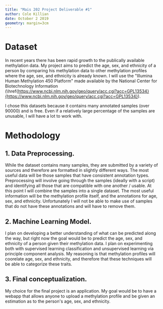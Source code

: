 ```yaml
---
title: "Mais 202 Project Deliverable #1"
author: Cole Killian
date: October 2 2019
geometry: margin=3cm
---
```



# Dataset 

In recent years there has been rapid growth to the publically available methylation data. My project aims to predict the age, sex, and ethnicity of a person by comparing his methylation data to other methylation profiles where the age, sex, and ethnicity is already known. I will use the "Illumina Human Methylation 450 Platform" made available by the National Center for Biotechnology Information (\href{https://www.ncbi.nlm.nih.gov/geo/query/acc.cgi?acc=GPL13534}{https://www.ncbi.nlm.nih.gov/geo/query/acc.cgi?acc=GPL13534}).

I chose this datasets because it contains many annotated samples (over 90000) and is free. Even if a relatively large percentage of the samples are unusable, I will have a lot to work with.

# Methodology
## 1. Data Preprocessing.

While the dataset contains many samples, they are submitted by a variety of sources and therefore are formatted in slightly different ways. The most useful data will be those samples that have consistent annotation types.  Preprocessing will involve going through the samples (ideally with a script) and identifying all those that are compatible with one another / usable. At this point I will combine the samples into a single dataset. The most useful information will be the methylation profile itself, and the annotations for age, sex, and ethnicity. Unfortunately I will not be able to make use of samples that do not have these annotations and will have to remove them.

## 2. Machine Learning Model.


I plan on developing a better understanding of what can be predicted along the way, but right now the goal would be to predict the age, sex, and ethnicity of a person given their methylation data. I plan on experimenting both with supervised learning classification and unsupervised learning via principle component analysis. My reasoning is that methylation profiles will coorelate age, sex, and ethnicity, and therefore that these techniques will be able to categorize these traits.

## 3. Final conceptualization.

My choice for the final project is an application. My goal would be to have a webapp that allows anyone to upload a methylation profile and be given an estimation as to the person's age, sex, and ethnicity.

